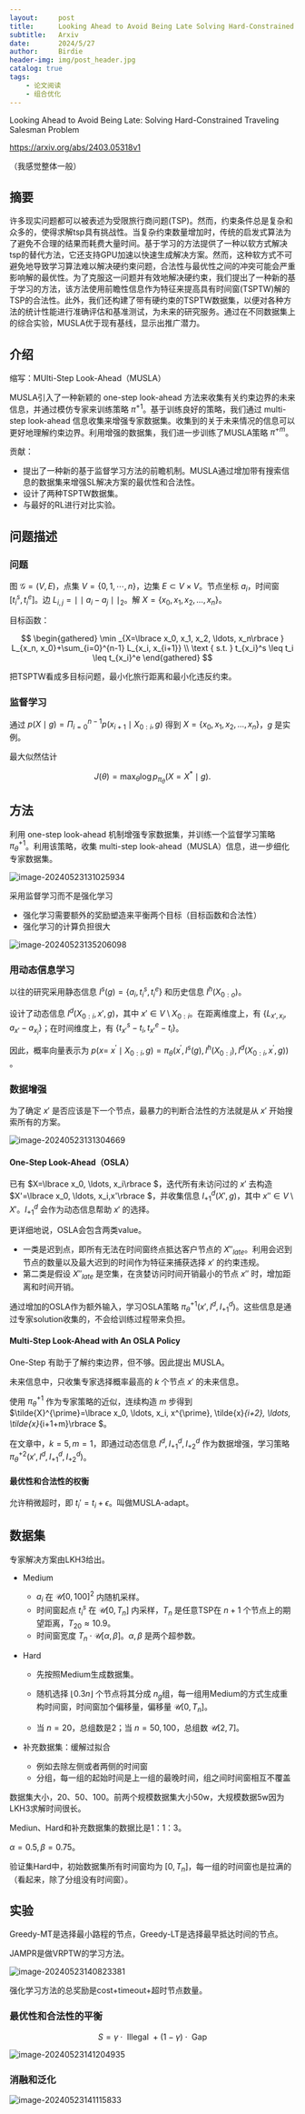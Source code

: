```yaml
---
layout:     post
title:      Looking Ahead to Avoid Being Late Solving Hard-Constrained Traveling Salesman Problem
subtitle:   Arxiv
date:       2024/5/27
author:     Birdie
header-img: img/post_header.jpg
catalog: true
tags:
    - 论文阅读
    - 组合优化
---
```


Looking Ahead to Avoid Being Late: Solving Hard-Constrained Traveling Salesman Problem

https://arxiv.org/abs/2403.05318v1

（我感觉整体一般）

## 摘要

许多现实问题都可以被表述为受限旅行商问题(TSP)。然而，约束条件总是复杂和众多的，使得求解tsp具有挑战性。当复杂约束数量增加时，传统的启发式算法为了避免不合理的结果而耗费大量时间。基于学习的方法提供了一种以软方式解决tsp的替代方法，它还支持GPU加速以快速生成解决方案。然而，这种软方式不可避免地导致学习算法难以解决硬约束问题，合法性与最优性之间的冲突可能会严重影响解的最优性。为了克服这一问题并有效地解决硬约束，我们提出了一种新的基于学习的方法，该方法使用前瞻性信息作为特征来提高具有时间窗(TSPTW)解的TSP的合法性。此外，我们还构建了带有硬约束的TSPTW数据集，以便对各种方法的统计性能进行准确评估和基准测试，为未来的研究服务。通过在不同数据集上的综合实验，MUSLA优于现有基线，显示出推广潜力。



## 介绍

缩写：MUlti-Step Look-Ahead（MUSLA）

MUSLA引入了一种新颖的 one-step look-ahead 方法来收集有关约束边界的未来信息，并通过模仿专家来训练策略 $\pi^{+1}$。基于训练良好的策略，我们通过 multi-step look-ahead 信息收集来增强专家数据集。收集到的关于未来情况的信息可以更好地理解约束边界。利用增强的数据集，我们进一步训练了MUSLA策略 $\pi^{+m}$。

贡献：

- 提出了一种新的基于监督学习方法的前瞻机制。MUSLA通过增加带有搜索信息的数据集来增强SL解决方案的最优性和合法性。
- 设计了两种TSPTW数据集。
- 与最好的RL进行对比实验。

## 问题描述

### 问题

图 $\mathcal{G}=(V,E)$，点集 $V=\lbrace 0,1,\cdots,n\rbrace$，边集 $E\subset V\times V$。节点坐标 $a_i$，时间窗 $[t_i^s,t_i^e]$。边 $L_{i,j}=\mid\mid a_i-a_j\mid\mid_2$。解 $X=\lbrace x_0, x_1, x_2, \ldots, x_n\rbrace$。

目标函数：

$$
\begin{gathered}
\min _{X=\lbrace x_0, x_1, x_2, \ldots, x_n\rbrace } L_{x_n, x_0}+\sum_{i=0}^{n-1} L_{x_i, x_{i+1}} \\
\text { s.t. } t_{x_i}^s \leq t_i \leq t_{x_i}^e
\end{gathered}
$$

把TSPTW看成多目标问题，最小化旅行距离和最小化违反约束。

### 监督学习

通过 $p(X\mid g)=\Pi_{i=0}^{n-1}p(x_{i+1}\mid X_{0:i},g)$ 得到 $X=\lbrace x_0, x_1, x_2, \ldots, x_n\rbrace$，$g$ 是实例。

最大似然估计

$$
J(\theta)=\max _\theta \log p_{\pi_\theta}\left(X=X^* \mid g\right) .
$$


## 方法

利用 one-step look-ahead 机制增强专家数据集，并训练一个监督学习策略 $\pi_\theta^{+1}$。利用该策略，收集 multi-step look-ahead（MUSLA）信息，进一步细化专家数据集。

![image-20240523131025934]({{site.url}}/img/2024-5-27-Looking-Ahead-to-Avoid-Being-Late-Solving-Hard-Constrained-Traveling/image-20240523131025934.png)

采用监督学习而不是强化学习

- 强化学习需要额外的奖励塑造来平衡两个目标（目标函数和合法性）
- 强化学习的计算负担很大

![image-20240523135206098]({{site.url}}/img/2024-5-27-Looking-Ahead-to-Avoid-Being-Late-Solving-Hard-Constrained-Traveling/image-20240523135206098.png)

### 用动态信息学习

以往的研究采用静态信息 $I^s(g)=\lbrace a_i,t_i^s,t_i^e\rbrace$ 和历史信息 $I^h(X_{0:o})$​。

设计了动态信息 $I^d(X_{0:i},x',g)$，其中 $x'\in V\setminus X_{0:i}$。在距离维度上，有 $\lbrace L_{x',x_i},a_{x'}-a_{x_i}\rbrace$；在时间维度上，有 $\lbrace t_{x'}^s-t_i,t_{x'}^e-t_i\rbrace$。

因此，概率向量表示为 $p(x=$ $\left.x^{\prime} \mid X_{0: i}, g\right)=\pi_\theta\left(x^{\prime}, I^s(g), I^h\left(X_{0: i}\right), I^d\left(X_{0: i}, x^{\prime}, g\right)\right)$​。

### 数据增强

为了确定 $x'$ 是否应该是下一个节点，最暴力的判断合法性的方法就是从 $x'$ 开始搜索所有的方案。

![image-20240523131304669]({{site.url}}/img/2024-5-27-Looking-Ahead-to-Avoid-Being-Late-Solving-Hard-Constrained-Traveling/image-20240523131304669.png)

#### One-Step Look-Ahead（OSLA）

已有 $X=\lbrace x_0, \ldots, x_i\rbrace $，迭代所有未访问过的 $x'$ 去构造 $X'=\lbrace x_0, \ldots, x_i,x'\rbrace $，并收集信息 $I^d_{+1}(X',g)$，其中 $x''\in V\setminus X'$。$I^d_{+1}$ 会作为动态信息帮助 $x'$ 的选择。

更详细地说，OSLA会包含两类value。

- 一类是迟到点，即所有无法在时间窗终点抵达客户节点的 $X''_{late}$。利用会迟到节点的数量以及最大迟到的时间作为特征来捕获选择 $x'$ 的约束违规。
- 第二类是假设 $X''_{late}$ 是空集，在贪婪访问时间开销最小的节点 $x''$​ 时，增加距离和时间开销。

通过增加的OSLA作为额外输入，学习OSLA策略 $\pi_\theta^{+1}(x',I^d,I_{+1}^d)$​。这些信息是通过专家solution收集的，不会给训练过程带来负担。

#### Multi-Step Look-Ahead with An OSLA Policy

One-Step 有助于了解约束边界，但不够。因此提出 MUSLA。

未来信息中，只收集专家选择概率最高的 $k$ 个节点 $x'$ 的未来信息。

使用 $\pi_\theta^{+1}$ 作为专家策略的近似，连续构造 $m$ 步得到 $\tilde{X}^{\prime}=\lbrace x_0, \ldots, x_i, x^{\prime}, \tilde{x}_{i+2}, \ldots, \tilde{x}_{i+1+m}\rbrace $​。

在文章中，$k=5,m=1$，即通过动态信息 $I^d,I_{+1}^d,I_{+2}^d$ 作为数据增强，学习策略 $\pi_\theta^{+2}(x',I^d,I_{+1}^d,I_{+2}^d)$。

#### 最优性和合法性的权衡

允许稍微超时，即 $t_i'=t_i+\epsilon$。叫做MUSLA-adapt。

## 数据集

专家解决方案由LKH3给出。

- Medium

  - $a_i$ 在 $\mathcal{U}[0,100]^2$ 内随机采样。
  - 时间窗起点 $t_i^s$ 在 $\mathcal{U}[0,T_n]$ 内采样，$T_n$ 是任意TSP在 $n+1$ 个节点上的期望距离，$T_{20}\approx 10.9$。
  - 时间窗宽度 $T_n\cdot \mathcal{U}[\alpha,\beta]$。$\alpha,\beta$​ 是两个超参数。

- Hard

  - 先按照Medium生成数据集。

  - 随机选择 $\lfloor 0.3n\rfloor$ 个节点将其分成 $n_g$​ 组，每一组用Medium的方式生成重构时间窗，时间窗加个偏移量，偏移量 $\mathcal{U}[0,T_n]$。
  - 当 $n=20$，总组数是2；当 $n=50,100$，总组数 $\mathcal{U}[2,7]$。

- 补充数据集：缓解过拟合

  - 例如去除左侧或者两侧的时间窗
  - 分组，每一组的起始时间是上一组的最晚时间，组之间时间窗相互不覆盖

数据集大小，20、50、100。前两个规模数据集大小50w，大规模数据5w因为LKH3求解时间很长。

Mediun、Hard和补充数据集的数据比是1：1：3。

$\alpha=0.5,\beta=0.75$。

验证集Hard中，初始数据集所有时间窗均为 $[0,T_n]$​，每一组的时间窗也是拉满的（看起来，除了分组没有时间窗）。

## 实验

Greedy-MT是选择最小路程的节点，Greedy-LT是选择最早抵达时间的节点。

JAMPR是做VRPTW的学习方法。

![image-20240523140823381]({{site.url}}/img/2024-5-27-Looking-Ahead-to-Avoid-Being-Late-Solving-Hard-Constrained-Traveling/image-20240523140823381.png)

强化学习方法的总奖励是cost+timeout+超时节点数量。

### 最优性和合法性的平衡

$$
S=\gamma \cdot \text { Illegal }+(1-\gamma) \cdot \text { Gap}
$$

![image-20240523141204935]({{site.url}}/img/2024-5-27-Looking-Ahead-to-Avoid-Being-Late-Solving-Hard-Constrained-Traveling/image-20240523141204935.png)

### 消融和泛化

![image-20240523141115833]({{site.url}}/img/2024-5-27-Looking-Ahead-to-Avoid-Being-Late-Solving-Hard-Constrained-Traveling/image-20240523141115833.png)
